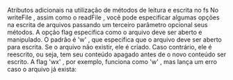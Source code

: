 Atributos adicionais na utilização de métodos de leitura e escrita no fs
No writeFile , assim como o readFile , você pode especificar algumas opções na escrita de arquivos passando um terceiro parâmetro opcional seus métodos.
A opção flag especifica como o arquivo deve ser aberto e manipulado. O padrão é 'w' , que especifica que o arquivo deve ser aberto para escrita.
Se o arquivo não existir, ele é criado. Caso contrário, ele é reescrito, ou seja, tem seu conteúdo apagado antes de o novo conteúdo ser escrito. A flag 'wx' , por exemplo, funciona como 'w' , mas lança um erro caso o arquivo já exista: